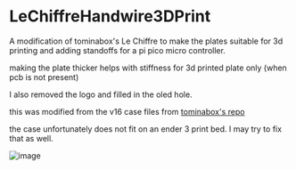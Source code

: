 # LeChiffreHandwire3DPrint

A modification of tominabox's Le Chiffre to make the plates suitable for 3d printing and adding standoffs for a pi pico micro controller.

making the plate thicker helps with stiffness for 3d printed plate only (when pcb is not present)

I also removed the logo and filled in the oled hole.

this was modified from  the v16 case files from [tominabox's repo](https://github.com/tominabox1/Le-Chiffre-Keyboard/blob/master/Cases/OG%20Case/Le%20Chiffre%20v16.step) 

the case unfortunately does not fit on an ender 3 print bed. I may try to fix that as well.

![image](https://user-images.githubusercontent.com/78508907/204044696-79af9bc2-7177-4bbd-85a1-1585b4171634.png)
